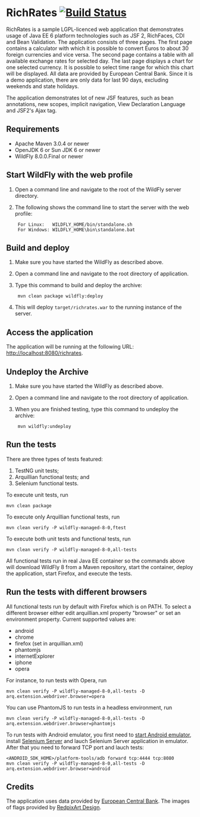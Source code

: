 # RichRates [![Build Status](https://travis-ci.org/ppitonak/richrates.png?branch=master)](https://travis-ci.org/ppitonak/richrates/builds)

RichRates is a sample LGPL-licenced web application that demonstrates usage of Java EE 6 platform technologies
such as JSF 2, RichFaces, CDI and Bean Validation. The application consists of three pages. The first page contains a calculator with which it 
is possible to convert Euros to about 30 foreign currencies and vice versa. The second page contains a table 
with all available exchange rates for selected day. The last page displays a chart for one selected currency. 
It is possible to select time range for which this chart will be displayed. All data are provided by European 
Central Bank. Since it is a demo application, there are only data for last 90 days, excluding weekends and 
state holidays.

The application demonstrates lot of new JSF features, such as bean annotations, new scopes, implicit
navigation, View Declaration Language and JSF2's Ajax tag.

## Requirements

* Apache Maven 3.0.4 or newer
* OpenJDK 6 or Sun JDK 6 or newer
* WildFly 8.0.0.Final or newer

## Start WildFly with the web profile

1. Open a command line and navigate to the root of the WildFly server directory.
2. The following shows the command line to start the server with the web profile:

        For Linux:   WILDFLY_HOME/bin/standalone.sh
        For Windows: WILDFLY_HOME\bin\standalone.bat

## Build and deploy

1. Make sure you have started the WildFly as described above.
2. Open a command line and navigate to the root directory of application.
3. Type this command to build and deploy the archive:

        mvn clean package wildfly:deploy

4. This will deploy `target/richrates.war` to the running instance of the server.

## Access the application 

The application will be running at the following URL: [http://localhost:8080/richrates](http://localhost:8080/richrates).

## Undeploy the Archive

1. Make sure you have started the WildFly as described above.
2. Open a command line and navigate to the root directory of application.
3. When you are finished testing, type this command to undeploy the archive:

        mvn wildfly:undeploy

## Run the tests

There are three types of tests featured:

1. TestNG unit tests;
2. Arquillian functional tests; and
3. Selenium functional tests.

To execute unit tests, run 

    mvn clean package

To execute only Arquillian functional tests, run 

    mvn clean verify -P wildfly-managed-8-0,ftest

To execute both unit tests and functional tests, run

    mvn clean verify -P wildfly-managed-8-0,all-tests

All functional tests run in real Java EE container so the commands above will download WildFly 8 from a Maven repository, start the container, deploy the application, start Firefox, and execute the tests.

## Run the tests with different browsers

All functional tests run by default with Firefox which is on PATH. To select a different browser either edit arquillian.xml property "browser" or set an environment property. Current supported values are:

* android
* chrome
* firefox (set in arquillian.xml)
* phantomjs
* internetExplorer
* iphone
* opera

For instance, to run tests with Opera, run

    mvn clean verify -P wildfly-managed-8-0,all-tests -D arq.extension.webdriver.browser=opera

You can use PhantomJS to run tests in a headless environment, run
    
    mvn clean verify -P wildfly-managed-8-0,all-tests -D arq.extension.webdriver.browser=phantomjs

To run tests with Android emulator, you first need to [start Android emulator](http://developer.android.com/tools/help/emulator.html), install [Selenium Server](http://code.google.com/p/selenium/downloads/list) and lauch Selenium Server application in emulator. After that you need to forward TCP port and lauch tests:

    <ANDROID_SDK_HOME>/platform-tools/adb forward tcp:4444 tcp:8080
    mvn clean verify -P wildfly-managed-8-0,all-tests -D arq.extension.webdriver.browser=android

## Credits

The application uses data provided by [European Central Bank](http://www.ecb.europa.eu).
The images of flags provided by [RedpixArt Design](http://flags.redpixart.com).

